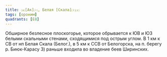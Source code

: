 ```yaml
---
title: ⒜[Ак]⒯, Белая [Скала]⒯⒵
tags: [ороним]
quadrants: [Е8]
---
```


Обширное безлесное плоскогорье, которое обрывается к ЮВ и ЮЗ белыми скальными
стенами, сходящимися под острым углом. В 1 км к СВ от нп Белая Скала (Белог.), в
5 км к ССВ от Белогорска, на п. берегу р. Биюк-Карасу 3) раньше входила во
владение беев Ширинских.
